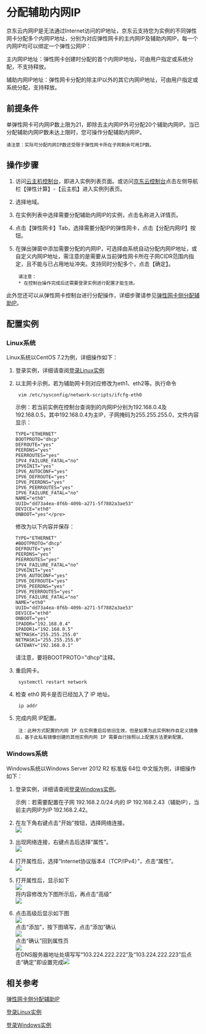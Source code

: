 # 分配辅助内网IP

京东云内网IP是无法通过Internet访问的IP地址，京东云支持您为实例的不同弹性网卡分配多个内网IP地址，分别为对应弹性网卡的主内网IP及辅助内网IP，每一个内网IP均可以绑定一个弹性公网IP：

主内网IP地址：弹性网卡创建时分配的首个内网IP地址，可由用户指定或系统分配，不支持释放。

辅助内网IP地址：弹性网卡分配的除主IP以外的其它内网IP地址，可由用户指定或系统分配，支持释放。

## 前提条件

单弹性网卡可内网IP数上限为21，即除去主内网IP外可分配20个辅助内网IP。当已分配辅助内网IP数未达上限时，您可操作分配辅助内网IP。
	
	请注意：实际可分配内网IP数还受限于弹性网卡所在子网剩余可用IP数。

## 操作步骤

1. 访问[云主机控制台](https://cns-console.jdcloud.com/host/compute/list)，即进入实例列表页面。或访问[京东云控制台](https://console.jdcloud.com)点击左侧导航栏【弹性计算】-【云主机】进入实例列表页。
2. 选择地域。
3. 在实例列表中选择需要分配辅助内网IP的实例，点击名称进入详情页。
4. 点击【弹性网卡】Tab，选择需要分配IP的弹性网卡，点击【分配内网IP】按钮。
5. 在弹出弹窗中添加需要分配的内网IP，可选择由系统自动分配内网IP地址，或自定义内网IP地址，需注意的是需要从当前弹性网卡所在子网CIDR范围内指定，且不能与已占用地址冲突。支持同时分配多个，点击【确定】。
		
		请注意：
		* 在控制台操作完成后还需要登录实例进行配置才能生效。

此外您还可以从弹性网卡控制台进行分配操作，详细步骤请参见[弹性网卡侧分配辅助IP](../../../../Networking/Elastic-Network-Interface/Operation-Guide/Private-IP-Management/Assign-Secondary-IP.md)。

## 配置实例

### Linux系统

Linux系统以CentOS 7.2为例，详细操作如下：

1. 登录实例，详细请查阅[登录Linux实例](../../Getting-Start-Linux/Connect-to-Linux-Instance.md)

2. 以主网卡示例，若为辅助网卡则对应修改为eth1、eth2等。执行命令 

		vim /etc/sysconfig/network-scripts/ifcfg-eth0

	示例：若当前实例在控制台查询到的内网IP分别为192.168.0.4及192.168.0.5，其中192.168.0.4为主IP，子网掩码为255.255.255.0，文件内容显示：

	```
	TYPE="ETHERNET"  
	BOOTPROTO="dhcp"
	DEFROUTE="yes"
	PEERDNS="yes"
	PEERROUTES="yes"
	IPV4_FAILURE_FATAL="no"
	IPV6INIT="yes"
	IPV6_AUTOCONF="yes"
	IPV6_DEFROUTE="yes"
	IPV6_PEERDNS="yes"
	IPV6_PEERROUTES="yes"
	IPV6_FAILURE_FATAL="no"
	NAME="eth0"
	UUID="dd73a4ea-8f6b-409b-a271-5f7882a3ae53"
	DEVICE="eth0"
	ONBOOT="yes"</pre>
	```
	修改为以下内容并保存：

	```
	TYPE="ETHERNET"
	#BOOTPROTO="dhcp"
	DEFROUTE="yes"
	PEERDNS="yes"
	PEERROUTES="yes"
	IPV4_FAILURE_FATAL="no"
	IPV6INIT="yes"
	IPV6_AUTOCONF="yes"
	IPV6_DEFROUTE="yes"
	IPV6_PEERDNS="yes"
	IPV6_PEERROUTES="yes"
	IPV6_FAILURE_FATAL="no"
	NAME="eth0"
	UUID="dd73a4ea-8f6b-409b-a271-5f7882a3ae53"
	DEVICE="eth0"
	ONBOOT="yes"
	IPADDR="192.168.0.4"
	IPADDR1="192.168.0.5"
	NETMASK="255.255.255.0"
	NETMASK1="255.255.255.0"
	GATEWAY="192.168.0.1"
	```
	请注意，要将BOOTPROTO="dhcp"注释。

3. 重启网卡。

		systemctl restart network

4. 检查 eth0 网卡是否已经加入了 IP 地址。
		
		ip addr
		
5. 完成内网 IP配置。
	
		注：此种方式配置的内网 IP 在实例重启后依旧生效，但是如果为此实例制作自定义镜像后，基于此私有镜像创建的其他实例内网 IP 需要自行按照以上配置方法更新配置。

### Windows系统

Windows系统以Windows Server 2012 R2 标准版 64位 中文版为例，详细操作如下：

1. 登录实例，详细请查阅[登录Windows实例](../../Getting-Start-Windows/Connect-to-Windows-Instance.md)。

	示例：若需要配置在子网 192.168.2.0/24 内的 IP 192.168.2.43（辅助IP），当前主内网IP为IP 192.168.2.42。

2. 在左下角右键点击"开始"按钮，选择网络连接。<br>![](../../../../../image/vm/AssignIP1.png)
3. 出现网络连接，右键点击后选择“属性”。<br>![](../../../../../image/vm/AssignIP2.png)
4. 打开属性后，选择“Internet协议版本4（TCP/IPv4）”，点击“属性”。<br>![](../../../../../image/vm/AssignIP3.png)
5. 打开属性后，显示如下<br>![](../../../../../image/vm/AssignIP4.png)<br>将内容修改为下图所示后，再点击“高级”<br>![](../../../../../image/vm/AssignIP5.png)
6. 点击高级后显示如下图<br>![](../../../../../image/vm/AssignIP6.png)
<br>点击“添加”，按下图填写，点击“添加”确认<br>![](../../../../../image/vm/AssignIP7.png)<br>点击“确认”回到属性页<br>![](../../../../../image/vm/AssignIP8.png)<br>在DNS服务器地址处填写写“103.224.222.222”及“103.224.222.223”后点击“确定”即设置完成![](../../../../../image/vm/AssignIP9.png)

## 相关参考

[弹性网卡侧分配辅助IP](../../../../Networking/Elastic-Network-Interface/Operation-Guide/Private-IP-Management/Assign-Secondary-IP.md)

[登录Linux实例](../../Getting-Start-Linux/Connect-to-Linux-Instance.md)

[登录Windows实例](../../Getting-Start-Windows/Connect-to-Windows-Instance.md)
